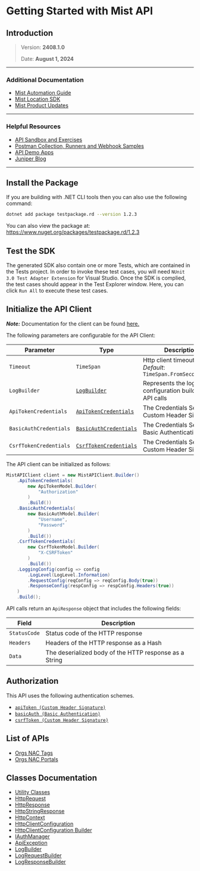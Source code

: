
# Getting Started with Mist API

## Introduction

> Version: **2408.1.0**
> 
> Date: **August 1, 2024**

---


### Additional Documentation

* [Mist Automation Guide](https://www.juniper.net/documentation/us/en/software/mist/automation-integration/index.html)
* [Mist Location SDK](https://www.juniper.net/documentation/us/en/software/mist/location_services/topics/concept/mist-how-get-mist-sdk.html)
* [Mist Product Updates](https://www.mist.com/documentation/category/product-updates/)

---


### Helpful Resources

* [API Sandbox and Exercises](https://api-class.mist.com/)
* [Postman Collection, Runners and Webhook Samples](https://www.postman.com/juniper-mist/workspace/mist-systems-s-public-workspace)
* [API Demo Apps](https://apps.mist-lab.fr/)
* [Juniper Blog](https://blogs.juniper.net/)

---


## Install the Package

If you are building with .NET CLI tools then you can also use the following command:

```bash
dotnet add package testpackage.rd --version 1.2.3
```

You can also view the package at:
https://www.nuget.org/packages/testpackage.rd/1.2.3

## Test the SDK

The generated SDK also contain one or more Tests, which are contained in the Tests project. In order to invoke these test cases, you will need `NUnit 3.0 Test Adapter Extension` for Visual Studio. Once the SDK is complied, the test cases should appear in the Test Explorer window. Here, you can click `Run All` to execute these test cases.

## Initialize the API Client

**_Note:_** Documentation for the client can be found [here.](https://www.github.com/ZahraN444/test1/tree/1.2.3/doc/client.md)

The following parameters are configurable for the API Client:

| Parameter | Type | Description |
|  --- | --- | --- |
| `Timeout` | `TimeSpan` | Http client timeout.<br>*Default*: `TimeSpan.FromSeconds(100)` |
| `LogBuilder` | [`LogBuilder`](https://www.github.com/ZahraN444/test1/tree/1.2.3/doc/log-builder.md) | Represents the logging configuration builder for API calls |
| `ApiTokenCredentials` | [`ApiTokenCredentials`](https://www.github.com/ZahraN444/test1/tree/1.2.3/doc/auth/custom-header-signature.md) | The Credentials Setter for Custom Header Signature |
| `BasicAuthCredentials` | [`BasicAuthCredentials`](https://www.github.com/ZahraN444/test1/tree/1.2.3/doc/auth/basic-authentication.md) | The Credentials Setter for Basic Authentication |
| `CsrfTokenCredentials` | [`CsrfTokenCredentials`](https://www.github.com/ZahraN444/test1/tree/1.2.3/doc/auth/custom-header-signature-1.md) | The Credentials Setter for Custom Header Signature |

The API client can be initialized as follows:

```csharp
MistAPIClient client = new MistAPIClient.Builder()
    .ApiTokenCredentials(
        new ApiTokenModel.Builder(
            "Authorization"
        )
        .Build())
    .BasicAuthCredentials(
        new BasicAuthModel.Builder(
            "Username",
            "Password"
        )
        .Build())
    .CsrfTokenCredentials(
        new CsrfTokenModel.Builder(
            "X-CSRFToken"
        )
        .Build())
    .LoggingConfig(config => config
        .LogLevel(LogLevel.Information)
        .RequestConfig(reqConfig => reqConfig.Body(true))
        .ResponseConfig(respConfig => respConfig.Headers(true))
    )
    .Build();
```

API calls return an `ApiResponse` object that includes the following fields:

| Field | Description |
|  --- | --- |
| `StatusCode` | Status code of the HTTP response |
| `Headers` | Headers of the HTTP response as a Hash |
| `Data` | The deserialized body of the HTTP response as a String |

## Authorization

This API uses the following authentication schemes.

* [`apiToken (Custom Header Signature)`](https://www.github.com/ZahraN444/test1/tree/1.2.3/doc/auth/custom-header-signature.md)
* [`basicAuth (Basic Authentication)`](https://www.github.com/ZahraN444/test1/tree/1.2.3/doc/auth/basic-authentication.md)
* [`csrfToken (Custom Header Signature)`](https://www.github.com/ZahraN444/test1/tree/1.2.3/doc/auth/custom-header-signature-1.md)

## List of APIs

* [Orgs NAC Tags](https://www.github.com/ZahraN444/test1/tree/1.2.3/doc/controllers/orgs-nac-tags.md)
* [Orgs NAC Portals](https://www.github.com/ZahraN444/test1/tree/1.2.3/doc/controllers/orgs-nac-portals.md)

## Classes Documentation

* [Utility Classes](https://www.github.com/ZahraN444/test1/tree/1.2.3/doc/utility-classes.md)
* [HttpRequest](https://www.github.com/ZahraN444/test1/tree/1.2.3/doc/http-request.md)
* [HttpResponse](https://www.github.com/ZahraN444/test1/tree/1.2.3/doc/http-response.md)
* [HttpStringResponse](https://www.github.com/ZahraN444/test1/tree/1.2.3/doc/http-string-response.md)
* [HttpContext](https://www.github.com/ZahraN444/test1/tree/1.2.3/doc/http-context.md)
* [HttpClientConfiguration](https://www.github.com/ZahraN444/test1/tree/1.2.3/doc/http-client-configuration.md)
* [HttpClientConfiguration Builder](https://www.github.com/ZahraN444/test1/tree/1.2.3/doc/http-client-configuration-builder.md)
* [IAuthManager](https://www.github.com/ZahraN444/test1/tree/1.2.3/doc/i-auth-manager.md)
* [ApiException](https://www.github.com/ZahraN444/test1/tree/1.2.3/doc/api-exception.md)
* [LogBuilder](https://www.github.com/ZahraN444/test1/tree/1.2.3/doc/log-builder.md)
* [LogRequestBuilder](https://www.github.com/ZahraN444/test1/tree/1.2.3/doc/log-request-builder.md)
* [LogResponseBuilder](https://www.github.com/ZahraN444/test1/tree/1.2.3/doc/log-response-builder.md)

